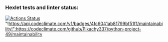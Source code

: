 ### Hexlet tests and linter status:
[![Actions Status](https://github.com/Pikachy337/python-project-49/actions/workflows/hexlet-check.yml/badge.svg)](https://github.com/Pikachy337/python-project-49/actions)
"!https://api.codeclimate.com/v1/badges/4fc6041ab81799bf51f1/maintainability!":https://codeclimate.com/github/Pikachy337/python-project-49/maintainability
